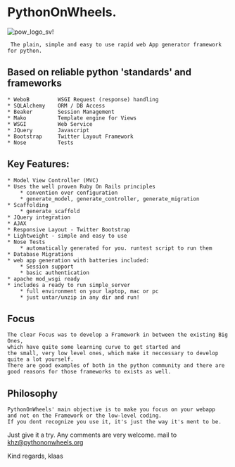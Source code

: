 PythonOnWheels. 
===================
![pow_logo_sv!](http://www.pythononwheels.org/static/img/pow_logo_idea_1_extra_small.png "pow_logo_svg")

     The plain, simple and easy to use rapid web App generator framework for python.

Based on reliable python 'standards' and frameworks
-------------------------

	* WeboB		    WSGI Request (response) handling
	* SQLAlchemy    ORM / DB Access
	* Beaker		Session Management
	* Mako		    Template engine for Views
	* WSGI		    Web Service
	* JQuery	    Javascript 
	* Bootstrap	    Twitter Layout Framework 
	* Nose  	    Tests
Key Features:
--------------
	* Model View Controller (MVC)
	* Uses the well proven Ruby On Rails principles
	    * convention over configuration
	    * generate_model, generate_controller, generate_migration
	* Scaffolding
	    * generate_scaffold
	* JQuery integration
	* AJAX
	* Responsive Layout - Twitter Bootstrap
	* Lightweight - simple and easy to use
	* Nose Tests
	    * automatically generated for you. runtest script to run them
	* Database Migrations
	* web app generation with batteries included:
		* Session support
		* basic authentication
	* apache mod_wsgi ready 
	* includes a ready to run simple_server
	    * full environment on your laptop, mac or pc
	    * just untar/unzip in any dir and run!

Focus
-------------------
    The clear Focus was to develop a Framework in between the existing Big Ones,
    which have quite some learning curve to get started and
    the small, very low level ones, which make it neccessary to develop
    quite a lot yourself.
    There are good examples of both in the python community and there are 
    good reasons for those frameworks to exists as well.

Philosophy
------------------- 
    PythonOnWheels' main objective is to make you focus on your webapp
    and not on the Framework or the low-level coding. 
    If you dont recognize you use it, it's just the way it's ment to be.


Just give it a try. Any comments are very welcome. mail to khz@pythononwheels.org

Kind regards,
klaas